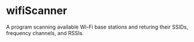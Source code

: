 # wifiScanner #

A program scanning available Wi-Fi base stations and returing their SSIDs, frequency channels, and RSSIs.
